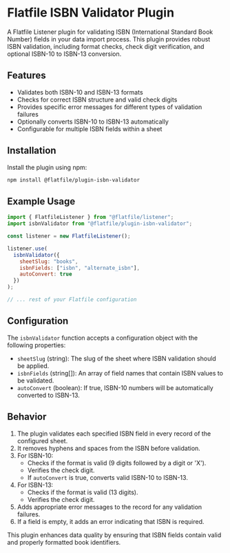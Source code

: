 # Flatfile ISBN Validator Plugin

A Flatfile Listener plugin for validating ISBN (International Standard Book Number) fields in your data import process. This plugin provides robust ISBN validation, including format checks, check digit verification, and optional ISBN-10 to ISBN-13 conversion.

## Features

- Validates both ISBN-10 and ISBN-13 formats
- Checks for correct ISBN structure and valid check digits
- Provides specific error messages for different types of validation failures
- Optionally converts ISBN-10 to ISBN-13 automatically
- Configurable for multiple ISBN fields within a sheet

## Installation

Install the plugin using npm:

```bash
npm install @flatfile/plugin-isbn-validator
```

## Example Usage

```javascript
import { FlatfileListener } from "@flatfile/listener";
import isbnValidator from "@flatfile/plugin-isbn-validator";

const listener = new FlatfileListener();

listener.use(
  isbnValidator({
    sheetSlug: "books",
    isbnFields: ["isbn", "alternate_isbn"],
    autoConvert: true
  })
);

// ... rest of your Flatfile configuration
```

## Configuration

The `isbnValidator` function accepts a configuration object with the following properties:

- `sheetSlug` (string): The slug of the sheet where ISBN validation should be applied.
- `isbnFields` (string[]): An array of field names that contain ISBN values to be validated.
- `autoConvert` (boolean): If true, ISBN-10 numbers will be automatically converted to ISBN-13.

## Behavior

1. The plugin validates each specified ISBN field in every record of the configured sheet.
2. It removes hyphens and spaces from the ISBN before validation.
3. For ISBN-10:
   - Checks if the format is valid (9 digits followed by a digit or 'X').
   - Verifies the check digit.
   - If `autoConvert` is true, converts valid ISBN-10 to ISBN-13.
4. For ISBN-13:
   - Checks if the format is valid (13 digits).
   - Verifies the check digit.
5. Adds appropriate error messages to the record for any validation failures.
6. If a field is empty, it adds an error indicating that ISBN is required.

This plugin enhances data quality by ensuring that ISBN fields contain valid and properly formatted book identifiers.